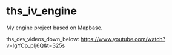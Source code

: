 # ths_iv_engine
My engine project based on Mapbase.

ths_dev_videos_down_below:
https://www.youtube.com/watch?v=IgYCp_pIj6Q&t=325s
